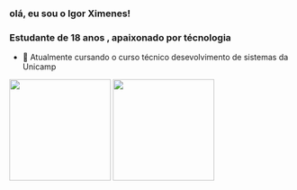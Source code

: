 ### olá, eu sou o Igor Ximenes! 
### Estudante de 18 anos , apaixonado por técnologia

- 🌱 Atualmente cursando o curso técnico desevolvimento de sistemas da Unicamp

<div>
  <a href"https://github.com/igorXimeness"> 
   <img height="180em" src="https://github-readme-stats.vercel.app/api?username=igorXimeness&show_icons=true&theme=nightowl&include_all_commits=true&coun_private=true"/>
  <img height = "180em" src = "https://github-readme-stats.vercel.app/api/top-langs/?username=igorXimeness&layout=compact&langs_count=16&theme=dracula"/>
